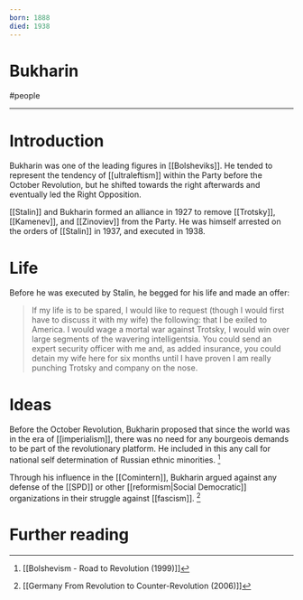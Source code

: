 ```yaml
---
born: 1888
died: 1938
---
```


# Bukharin
#people

---
# Introduction
Bukharin was one of the leading figures in [[Bolsheviks]]. He tended to represent the tendency of [[ultraleftism]] within the Party before the October Revolution, but he shifted towards the right afterwards and eventually led the Right Opposition. 

[[Stalin]] and Bukharin formed an alliance in 1927 to remove [[Trotsky]], [[Kamenev]], and [[Zinoviev]] from the Party. He was himself arrested on the orders of [[Stalin]] in 1937, and executed in 1938. 

# Life
Before he was executed by Stalin, he begged for his life and made an offer:

> If my life is to be spared, I would like to request (though I would first have to discuss it with my wife) the following: that I be exiled to America. I would wage a mortal war against Trotsky, I would win over large segments of the wavering intelligentsia. You could send an expert security officer with me and, as added insurance, you could detain my wife here for six months until I have proven I am really punching Trotsky and company on the nose.

# Ideas
Before the October Revolution, Bukharin proposed that since the world was in the era of [[imperialism]], there was no need for any bourgeois demands to be part of the revolutionary platform. He included in this any call for national self determination of Russian ethnic minorities. [^1]

Through his influence in the [[Comintern]], Bukharin argued against any defense of the [[SPD]] or other [[reformism|Social Democratic]] organizations in their struggle against [[fascism]].  [^2]

# Further reading
[^1]: [[Bolshevism - Road to Revolution (1999)]]
[^2]: [[Germany From Revolution to Counter-Revolution (2006)]]

